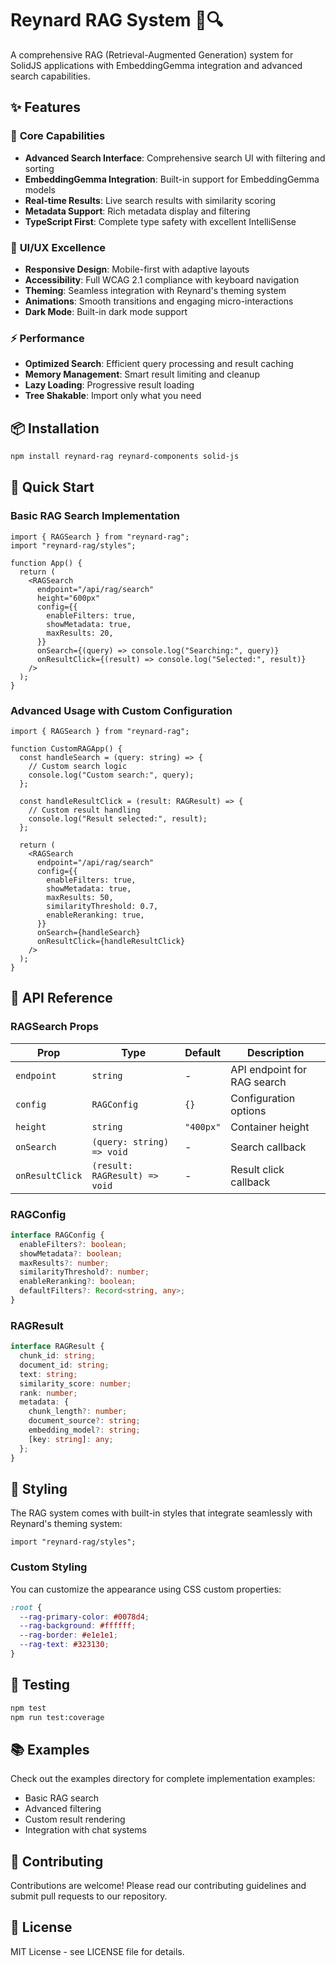 # Reynard RAG System 🦊🔍

A comprehensive RAG (Retrieval-Augmented Generation) system for SolidJS applications with
EmbeddingGemma integration and advanced search capabilities.

## ✨ Features

### 🚀 **Core Capabilities**

- **Advanced Search Interface**: Comprehensive search UI with filtering and sorting
- **EmbeddingGemma Integration**: Built-in support for EmbeddingGemma models
- **Real-time Results**: Live search results with similarity scoring
- **Metadata Support**: Rich metadata display and filtering
- **TypeScript First**: Complete type safety with excellent IntelliSense

### 🎨 **UI/UX Excellence**

- **Responsive Design**: Mobile-first with adaptive layouts
- **Accessibility**: Full WCAG 2.1 compliance with keyboard navigation
- **Theming**: Seamless integration with Reynard's theming system
- **Animations**: Smooth transitions and engaging micro-interactions
- **Dark Mode**: Built-in dark mode support

### ⚡ **Performance**

- **Optimized Search**: Efficient query processing and result caching
- **Memory Management**: Smart result limiting and cleanup
- **Lazy Loading**: Progressive result loading
- **Tree Shakable**: Import only what you need

## 📦 Installation

```bash
npm install reynard-rag reynard-components solid-js
```

## 🎯 Quick Start

### Basic RAG Search Implementation

```tsx
import { RAGSearch } from "reynard-rag";
import "reynard-rag/styles";

function App() {
  return (
    <RAGSearch
      endpoint="/api/rag/search"
      height="600px"
      config={{
        enableFilters: true,
        showMetadata: true,
        maxResults: 20,
      }}
      onSearch={(query) => console.log("Searching:", query)}
      onResultClick={(result) => console.log("Selected:", result)}
    />
  );
}
```

### Advanced Usage with Custom Configuration

```tsx
import { RAGSearch } from "reynard-rag";

function CustomRAGApp() {
  const handleSearch = (query: string) => {
    // Custom search logic
    console.log("Custom search:", query);
  };

  const handleResultClick = (result: RAGResult) => {
    // Custom result handling
    console.log("Result selected:", result);
  };

  return (
    <RAGSearch
      endpoint="/api/rag/search"
      config={{
        enableFilters: true,
        showMetadata: true,
        maxResults: 50,
        similarityThreshold: 0.7,
        enableReranking: true,
      }}
      onSearch={handleSearch}
      onResultClick={handleResultClick}
    />
  );
}
```

## 🔧 API Reference

### RAGSearch Props

| Prop            | Type                          | Default   | Description                 |
| --------------- | ----------------------------- | --------- | --------------------------- |
| `endpoint`      | `string`                      | -         | API endpoint for RAG search |
| `config`        | `RAGConfig`                   | `{}`      | Configuration options       |
| `height`        | `string`                      | `"400px"` | Container height            |
| `onSearch`      | `(query: string) => void`     | -         | Search callback             |
| `onResultClick` | `(result: RAGResult) => void` | -         | Result click callback       |

### RAGConfig

```typescript
interface RAGConfig {
  enableFilters?: boolean;
  showMetadata?: boolean;
  maxResults?: number;
  similarityThreshold?: number;
  enableReranking?: boolean;
  defaultFilters?: Record<string, any>;
}
```

### RAGResult

```typescript
interface RAGResult {
  chunk_id: string;
  document_id: string;
  text: string;
  similarity_score: number;
  rank: number;
  metadata: {
    chunk_length?: number;
    document_source?: string;
    embedding_model?: string;
    [key: string]: any;
  };
}
```

## 🎨 Styling

The RAG system comes with built-in styles that integrate seamlessly with Reynard's theming system:

```tsx
import "reynard-rag/styles";
```

### Custom Styling

You can customize the appearance using CSS custom properties:

```css
:root {
  --rag-primary-color: #0078d4;
  --rag-background: #ffffff;
  --rag-border: #e1e1e1;
  --rag-text: #323130;
}
```

## 🧪 Testing

```bash
npm test
npm run test:coverage
```

## 📚 Examples

Check out the examples directory for complete implementation examples:

- Basic RAG search
- Advanced filtering
- Custom result rendering
- Integration with chat systems

## 🤝 Contributing

Contributions are welcome! Please read our contributing guidelines and submit pull requests to our repository.

## 📄 License

MIT License - see LICENSE file for details.
